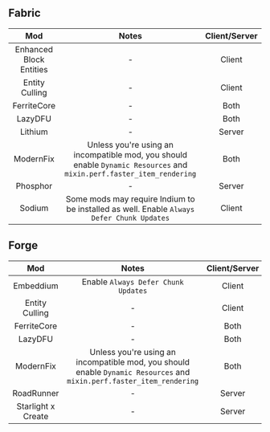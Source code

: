## Fabric
| Mod | Notes | Client/Server |
|:---:|:---:|:---:|
| Enhanced Block Entities | - | Client |
| Entity Culling | - | Client |
| FerriteCore | - | Both |
| LazyDFU | - | Both |
| Lithium | - | Server |
| ModernFix | Unless you're using an incompatible mod, you should enable `Dynamic Resources` and `mixin.perf.faster_item_rendering` | Both |
| Phosphor | - | Server |
| Sodium | Some mods may require Indium to be installed as well. Enable `Always Defer Chunk Updates`  | Client |

## Forge
| Mod | Notes | Client/Server |
|:---:|:---:|:---:|
| Embeddium | Enable `Always Defer Chunk Updates` | Client |
| Entity Culling | - | Client |
| FerriteCore | - | Both |
| LazyDFU | - | Both |
| ModernFix | Unless you're using an incompatible mod, you should enable `Dynamic Resources` and `mixin.perf.faster_item_rendering` | Both |
| RoadRunner | - | Server |
| Starlight x Create | - | Server |
